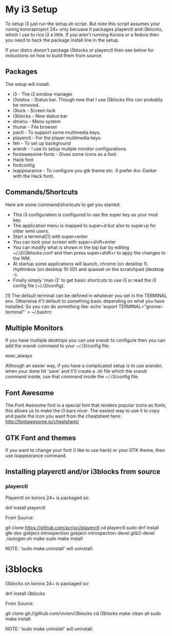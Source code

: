 # My i3 Setup

To setup i3 just run the setup.sh script. But note this script assumes your runnig kororaproject 24+ only becuase it packages playerctl and i3blocks, which I use to rice i3 a little. If you aren't running Korora or a fedora then you need to hack the package install line in the setup.

If your distro doesn't package i3blocks or playerctl then see below for instuctions on how to build them from source.

## Packages
The setup will install:
  * i3 - The i3 window manager
  * i3status - Status bar. Though now that I use i3blocks this can probably be removed.
  * i3lock - Screen lock
  * i3blocks - New status bar
  * dmenu - Menu system
  * thunar - File browser
  * pactl - To support some multimedia keys.
  * playerctl - For the player mulitmedia keys.
  * feh - To set up background
  * arandr - I use to setup muliple monitor configurations.
  * fontawesome-fonts - Gives some icons as a font.
  * Hack font
  * fontconfig
  * lxappearance - To configure you gtk theme etc. (I prefer Arc-Darker with the Hack font).

## Commands/Shortcuts

Here are some command/shortcuts to get you started:
  * This i3 configuration is configured to use the super key as your mod key.
  * The application menu is mapped to super+d but also to super+p for older wmii users.
  * Start a terminal[1] with super+enter
  * You can lock your screen with super+shift+enter
  * You can modify what is shown in the top bar by editing ~/.i3/i3blocks.conf and then press super+shift+r to appy the changes to the WM.
  * At startup some applications will launch, chrome (on desktop 1), rhythmbox (on desktop 10 (0)) and quassel on the scratchpad (desktop -).
  * Finally simply 'man i3' to get basic shortcuts to use i3 or read the i3 config file (~/.i3/config).

[1] The default terminal can be defined in whatever you set in the TERMINAL env. Otherwise it'll default to something basic depending on what you have installed. So you can do something like:
echo 'export TERMINAL="gnome-terminal"' > ~/.bashrc

## Multiple Monitors

If you have multiple desktops you can use xrandr to configure then you can add the xrandr command to your ~/.i3/config file:

   exec_always <xrandr command>

Although an easier way, if you have a complicated setup is to use arander, when your done hit 'save' and it'll create a .sh file which the xrandr command inside, use that command inside the ~/.i3/config file.

## Font Awesome

The Font Awesome font is a special font that renders popular icons as fonts, this allows us to make the i3 bars nicer. The easiest way to use it to copy and paste the icon you want from the cheatsheet here: http://fontawesome.io/cheatsheet/

## GTK Font and themes

If you want to change your font (I like to use hack) or your GTK theme, then use lxappearance command.

## Installing playerctl and/or i3blocks from source

### playerctl
Playerctl on korora 24+ is packaged so:

  dnf install playerctl

From Source:

  git clone https://github.com/acrisci/playerctl
  cd playerctl
  sudo dnf install gtk-doc gobject-introspection gobject-introspection-devel glib2-devel
  ./autogen.sh
  make
  sudo make install

NOTE: 'sudo make uninstall' will uninstall.

# i3blocks
I3blocks on korora 24+ is packaged so:

  dnf install i3blocks

From Source:

  git clone git://github.com/vivien/i3blocks
  cd i3blocks
  make clean all
  sudo make install

NOTE: 'sudo make uninstall' will uninstall.
